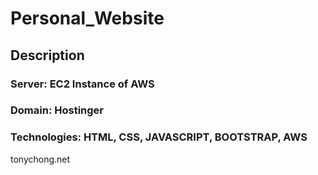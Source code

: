 # Personal_Website
## Description
### Server: EC2 Instance of AWS
### Domain: Hostinger

### Technologies: HTML, CSS, JAVASCRIPT, BOOTSTRAP, AWS

tonychong.net
